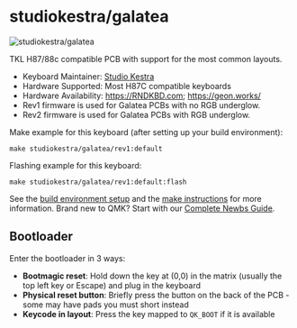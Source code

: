 # studiokestra/galatea

![studiokestra/galatea](https://i.imgur.com/juPhV1xh.png)

TKL H87/88c compatible PCB with support for the most common layouts.

* Keyboard Maintainer: [Studio Kestra](https://github.com/studiokestra/)
* Hardware Supported: Most H87C compatible keyboards
* Hardware Availability: https://RNDKBD.com; https://geon.works/
* Rev1 firmware is used for Galatea PCBs with no RGB underglow.
* Rev2 firmware is used for Galatea PCBs with RGB underglow.

Make example for this keyboard (after setting up your build environment):

    make studiokestra/galatea/rev1:default

Flashing example for this keyboard:

    make studiokestra/galatea/rev1:default:flash

See the [build environment setup](https://docs.qmk.fm/#/getting_started_build_tools) and the [make instructions](https://docs.qmk.fm/#/getting_started_make_guide) for more information. Brand new to QMK? Start with our [Complete Newbs Guide](https://docs.qmk.fm/#/newbs).

## Bootloader

Enter the bootloader in 3 ways:

* **Bootmagic reset**: Hold down the key at (0,0) in the matrix (usually the top left key or Escape) and plug in the keyboard
* **Physical reset button**: Briefly press the button on the back of the PCB - some may have pads you must short instead
* **Keycode in layout**: Press the key mapped to `QK_BOOT` if it is available
